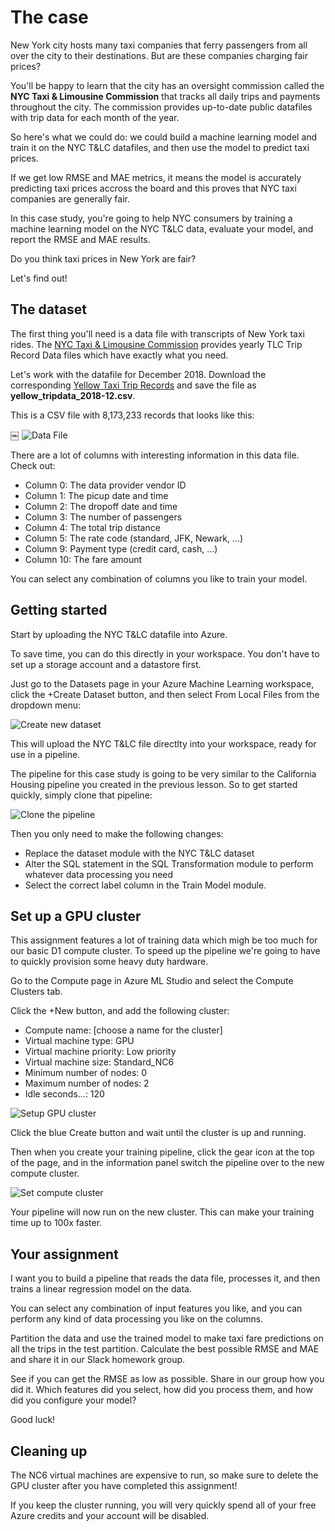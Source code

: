 # The case

New York city hosts many taxi companies that ferry passengers from all over the city to their destinations. But are these companies charging fair prices?

You'll be happy to learn that the city has an oversight commission called the **NYC Taxi & Limousine Commission** that tracks all daily trips and payments throughout the city. The commission provides up-to-date public datafiles with trip data for each month of the year.  

So here's what we could do: we could build a machine learning model and train it on the NYC T&LC datafiles, and then use the model to predict taxi prices. 

If we get low RMSE and MAE metrics, it means the model is accurately predicting taxi prices accross the board and this proves that NYC taxi companies are generally fair. 

In this case study, you're going to help NYC consumers by training a machine learning model on the NYC T&LC data, evaluate your model, and report the RMSE and MAE results. 

Do you think taxi prices in New York are fair?

Let's find out!

## The dataset

The first thing you'll need is a data file with transcripts of New York taxi rides. The [NYC Taxi & Limousine Commission](https://www1.nyc.gov/site/tlc/about/tlc-trip-record-data.page) provides yearly TLC Trip Record Data files which have exactly what you need.

Let's work with the datafile for December 2018. Download the corresponding [Yellow Taxi Trip Records](https://s3.amazonaws.com/nyc-tlc/trip+data/yellow_tripdata_2018-12.csv) and save the file as **yellow_tripdata_2018-12.csv**. 

This is a CSV file with 8,173,233 records that looks like this:

￼
![Data File](./assets/data.png)


There are a lot of columns with interesting information in this data file. Check out:

* Column 0: The data provider vendor ID
* Column 1: The picup date and time
* Column 2: The dropoff date and time
* Column 3: The number of passengers
* Column 4: The total trip distance
* Column 5: The rate code (standard, JFK, Newark, …)
* Column 9: Payment type (credit card, cash, …)
* Column 10: The fare amount

You can select any combination of columns you like to train your model. 

## Getting started

Start by uploading the NYC T&LC datafile into Azure.

To save time, you can do this directly in your workspace. You don't have to set up a storage account and a datastore first. 

Just go to the Datasets page in your Azure Machine Learning workspace, click the +Create Dataset button, and then select From Local Files from the dropdown menu:

![Create new dataset](./assets/newdataset.png)

This will upload the NYC T&LC file directlty into your workspace, ready for use in a pipeline.

The pipeline for this case study is going to be very similar to the California Housing pipeline you created in the previous lesson. So to get started quickly, simply clone that pipeline: 

![Clone the pipeline](./assets/clonepipeline.png)

Then you only need to make the following changes:

* Replace the dataset module with the NYC T&LC dataset
* Alter the SQL statement in the SQL Transformation module to perform whatever data processing you need
* Select the correct label column in the Train Model module.

## Set up a GPU cluster

This assignment features a lot of training data which migh be too much for our basic D1 compute cluster. To speed up the pipeline we're going to have to quickly provision some heavy duty hardware.

Go to the Compute page in Azure ML Studio and select the Compute Clusters tab. 

Click the +New button, and add the following cluster:

* Compute name: [choose a name for the cluster]
* Virtual machine type: GPU
* Virtual machine priority: Low priority
* Virtual machine size: Standard_NC6
* Minimum number of nodes: 0
* Maximum number of nodes: 2
* Idle seconds...: 120

![Setup GPU cluster](./assets/new-cluster.png)

Click the blue Create button and wait until the cluster is up and running. 

Then when you create your training pipeline, click the gear icon at the top of the page, and in the information panel switch the pipeline over to the new compute cluster.

![Set compute cluster](./assets/set-cluster.png)

Your pipeline will now run on the new cluster. This can make your training time up to 100x faster. 

## Your assignment

I want you to build a pipeline that reads the data file, processes it, and then trains a linear regression model on the data.

You can select any combination of input features you like, and you can perform any kind of data processing you like on the columns.

Partition the data and use the trained model to make taxi fare predictions on all the trips in the test partition. Calculate the best possible RMSE and MAE and share it in our Slack homework group.

See if you can get the RMSE as low as possible. Share in our group how you did it. Which features did you select, how did you process them, and how did you configure your model?

Good luck!

## Cleaning up

The NC6 virtual machines are expensive to run, so make sure to delete the GPU cluster after you have completed this assignment!

If you keep the cluster running, you will very quickly spend all of your free Azure credits and your account will be disabled. 
